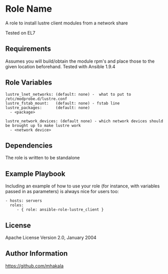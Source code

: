 Role Name
=========

A role to install lustre client modules from a network share

Tested on EL7

Requirements
------------

Assumes you will build/obtain the module rpm's and place those to the given location beforehand.
Tested with Ansible 1.9.4


Role Variables
--------------
```
lustre_lnet_networks: (default: none) -  what to put to /etc/modprobe.d/lustre.conf
lustre_fstab_mount:   (default: none) - fstab line 
lustre_packages:      (default: none)
  - <package>

lustre_network_devices: (default none) - which network devices should be brought up to make lustre work
  - <network device>
```

Dependencies
------------

The role is written to be standalone


Example Playbook
----------------

Including an example of how to use your role (for instance, with variables passed in as parameters) is always nice for users too:

    - hosts: servers
      roles:
         - { role: ansible-role-lustre_client }

License
-------

Apache License
Version 2.0, January 2004

Author Information
------------------
https://github.com/mhakala

